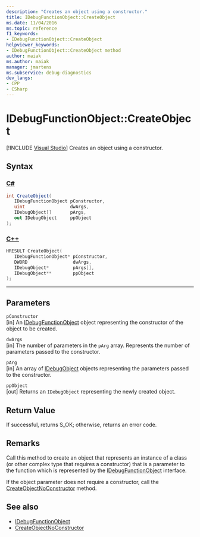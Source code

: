 ```yaml
---
description: "Creates an object using a constructor."
title: IDebugFunctionObject::CreateObject
ms.date: 11/04/2016
ms.topic: reference
f1_keywords:
- IDebugFunctionObject::CreateObject
helpviewer_keywords:
- IDebugFunctionObject::CreateObject method
author: maiak
ms.author: maiak
manager: jmartens
ms.subservice: debug-diagnostics
dev_langs:
- CPP
- CSharp
---
```

# IDebugFunctionObject::CreateObject

 [!INCLUDE [Visual Studio](~/includes/applies-to-version/vs-windows-only.md)]
Creates an object using a constructor.

## Syntax

### [C#](#tab/csharp)
```csharp
int CreateObject(
   IDebugFunctionObject pConstructor,
   uint                 dwArgs,
   IDebugObject[]       pArgs,
   out IDebugObject     ppObject
);
```
### [C++](#tab/cpp)
```cpp
HRESULT CreateObject( 
   IDebugFunctionObject* pConstructor,
   DWORD                 dwArgs,
   IDebugObject*         pArgs[],
   IDebugObject**        ppObject
);
```
---

## Parameters
`pConstructor`\
[in] An [IDebugFunctionObject](../../../extensibility/debugger/reference/idebugfunctionobject.md) object representing the constructor of the object to be created.

`dwArgs`\
[in] The number of parameters in the `pArg` array. Represents the number of parameters passed to the constructor.

`pArg`\
[in] An array of [IDebugObject](../../../extensibility/debugger/reference/idebugobject.md) objects representing the parameters passed to the constructor.

`ppObject`\
[out] Returns an `IDebugObject` representing the newly created object.

## Return Value
 If successful, returns S_OK; otherwise, returns an error code.

## Remarks
 Call this method to create an object that represents an instance of a class (or other complex type that requires a constructor) that is a parameter to the function which is represented by the [IDebugFunctionObject](../../../extensibility/debugger/reference/idebugfunctionobject.md) interface.

 If the object parameter does not require a constructor, call the [CreateObjectNoConstructor](../../../extensibility/debugger/reference/idebugfunctionobject-createobjectnoconstructor.md) method.

## See also
- [IDebugFunctionObject](../../../extensibility/debugger/reference/idebugfunctionobject.md)
- [CreateObjectNoConstructor](../../../extensibility/debugger/reference/idebugfunctionobject-createobjectnoconstructor.md)
